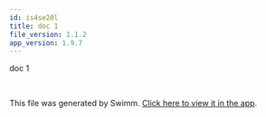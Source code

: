 ```yaml
---
id: is4se20l
title: doc 1
file_version: 1.1.2
app_version: 1.9.7
---
```


doc 1

<br/>

This file was generated by Swimm. [Click here to view it in the app](http://localhost:5000/repos/Z2l0aHViJTNBJTNBTm9hUmVwbyUzQSUzQU5vYW96ZXI=/docs/is4se20l).
